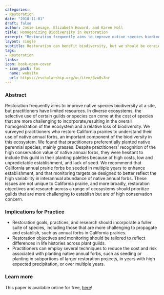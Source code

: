 ```yaml
---
categories:
- Restoration
date: "2018-11-01"
draft: false
author: Josie Lesage, Elizabeth Howard, and Karen Holl
title: Homogenizing Biodiversity in Restoration
excerpt: "Restoration frequently aims to improve native species biodiversity at a site, but practitioners have limited resources. The selective use of certain guilds or species can come at the cost of biodiversity, resulting in the overall homogenization of the ecosystem."
layout: single
subtitle: Restoration can benefit biodiversity, but we should be concious of our biases towards easy-to-grow species.
tags:
- Restoration
links:
icon: book-open-cover
- icon_pack: fas
  name: website
  url: https://escholarship.org/uc/item/6zx0s3nr
---
```


### Abstract

Restoration frequently aims to improve native species biodiversity at a
site, but practitioners have limited resources. In diverse ecosystems,
the selective use of certain guilds or species can come at the cost of
species that are more challenging to incorporate,resulting in the
overall homogenization of the ecosystem and a relative loss of
biodiversity. We surveyed practitioners who restore California prairies
to understand their use of native annual forbs, an important component
of the biodiversity in this ecosystem. We found that practitioners
preferentially planted native perennial species, mainly grasses. Despite
practitioners' recognition of the high conservation value of native
annual forbs, they were hesitant to include this guild in their planting
palettes because of high costs, low and unpredictable establishment, and
lack of seed. We recommend that California annual prairie forbs be
seeded in multiple years to enhance establishment, and that monitoring
targets be designed to better reflect the high variability in
interannual abundance of native annual forbs. These issues are not
unique to California prairie, and more broadly, restoration objectives
and research across a range of ecosystems should prioritize guilds that
are more challenging to establish but are of high conservation concern.

### Implications for Practice

-   Restoration goals, practices, and research should incorporate a
    fuller suite of species, including those that are more challenging
    to propagate and establish, such as annual forbs in California
    prairies.
-   Restoration objectives and monitoring should be tailored to reflect
    differences in life histories across plant guilds.
-   Practitioners can employ several techniques to reduce the cost and
    risk associated with planting native annual forbs, such as seeding
    or planting in subportions of larger restoration projects, in years
    with high expected precipitation, or over multiple years.

### Learn more

This paper is available online for free,  [here](https://escholarship.org/uc/item/6zx0s3nr)!
